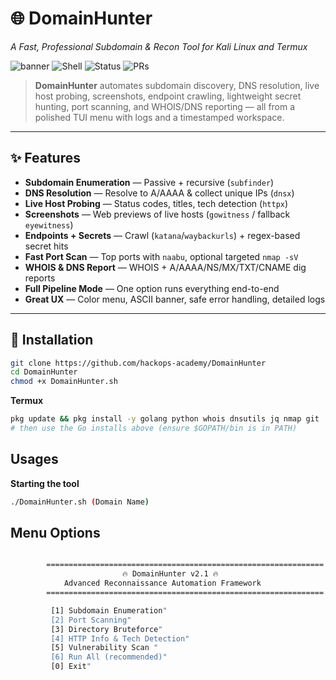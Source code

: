 # 🌐 DomainHunter
_A Fast, Professional Subdomain & Recon Tool for Kali Linux and Termux_

![banner](https://img.shields.io/badge/Made%20By-HackOps%20Academy-%23purple) 
![Shell](https://img.shields.io/badge/Made%20with-Bash-blue)
![Status](https://img.shields.io/badge/Status-Active-success)
![PRs](https://img.shields.io/badge/PRs-welcome-brightgreen)

> **DomainHunter** automates subdomain discovery, DNS resolution, live host probing, screenshots, endpoint crawling, lightweight secret hunting, port scanning, and WHOIS/DNS reporting — all from a polished TUI menu with logs and a timestamped workspace.

---

## ✨ Features

- **Subdomain Enumeration** — Passive + recursive (`subfinder`)  
- **DNS Resolution** — Resolve to A/AAAA & collect unique IPs (`dnsx`)  
- **Live Host Probing** — Status codes, titles, tech detection (`httpx`)  
- **Screenshots** — Web previews of live hosts (`gowitness` / fallback `eyewitness`)  
- **Endpoints + Secrets** — Crawl (`katana`/`waybackurls`) + regex-based secret hits  
- **Fast Port Scan** — Top ports with `naabu`, optional targeted `nmap -sV`  
- **WHOIS & DNS Report** — WHOIS + A/AAAA/NS/MX/TXT/CNAME dig reports  
- **Full Pipeline Mode** — One option runs everything end-to-end  
- **Great UX** — Color menu, ASCII banner, safe error handling, detailed logs



---



## 🔧 Installation

```bash
git clone https://github.com/hackops-academy/DomainHunter
cd DomainHunter
chmod +x DomainHunter.sh
```



**Termux**
```bash
pkg update && pkg install -y golang python whois dnsutils jq nmap git
# then use the Go installs above (ensure $GOPATH/bin is in PATH)
```

## Usages

**Starting the tool**
```bash
./DomainHunter.sh (Domain Name)
```

## Menu Options
```bash

        ==============================================================
                         🔥 DomainHunter v2.1 🔥
            Advanced Reconnaissance Automation Framework
        ==============================================================

         [1] Subdomain Enumeration"
         [2] Port Scanning"
         [3] Directory Bruteforce"
         [4] HTTP Info & Tech Detection"
         [5] Vulnerability Scan "
         [6] Run All (recommended)"
         [0] Exit"
```





